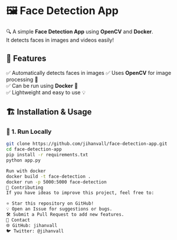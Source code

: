 # 🖼️ Face Detection App  

🔍 A simple **Face Detection App** using **OpenCV** and **Docker**.  
It detects faces in images and videos easily!  

## 🚀 Features  
✅ Automatically detects faces in images
✅ Uses **OpenCV** for image processing 🧠  
✅ Can be run using **Docker** 🐳  
✅ Lightweight and easy to use 💡  

## 🏗️ Installation & Usage  

### 🔹 1. Run Locally  
```bash
git clone https://github.com/jihanvall/face-detection-app.git
cd face-detection-app
pip install -r requirements.txt
python app.py

Run with docker 
docker build -t face-detection .
docker run -p 5000:5000 face-detection
🤝 Contributing
If you have ideas to improve this project, feel free to:

⭐️ Star this repository on GitHub!
💡 Open an Issue for suggestions or bugs.
🛠️ Submit a Pull Request to add new features.
📧 Contact
🌐 GitHub: jihanvall
🐦 Twitter: @jihanvall

